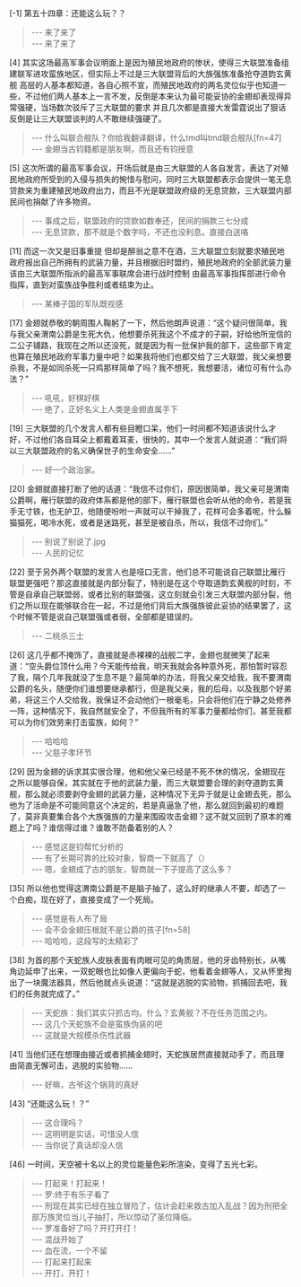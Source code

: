 
[-1] 第五十四章：还能这么玩？？
>--- 来了来了<br>
>--- 来了来了<br>

[4] 其实这场最高军事会议明面上是因为殖民地政府的惨状，使得三大联盟准备组建联军进攻蛮族地区，但实际上不过是三大联盟背后的大族强族准备抢夺道韵玄黄舰 高层的人基本都知道，各自心照不宣，而殖民地政府的两名灵位似乎也知道一些，不过他们两人基本上一言不发，反倒是本来认为最可能妥协的金翅却表现得异常强硬，当场数次驳斥了三大联盟的要求 并且几次都是直接大发雷霆说出了狠话 反倒是让三大联盟谈判的人不敢继续强硬了。
>--- 什么叫联合舰队？你给我翻译翻译，什么tmd叫tmd联合舰队[fn=47]<br>
>--- 金翅当古钧籍都是朋友啊，而且还有钧授意<br>

[5] 这次所谓的最高军事会议，开场后就是由三大联盟的人各自发言，表达了对殖民地政府所受到的入侵与损失的惋惜与慰问，同时三大联盟都表示会提供一笔无息贷款来为重建殖民地政府出力，而且不光是联盟政府级的无息贷款，三大联盟内部民间也捐献了许多物资。
>--- 事成之后，联盟政府的贷款如数奉还，民间的捐款三七分成<br>
>--- 无息贷款，那不就是个数字吗，不还也没利息。直接白送咯<br>

[11] 而这一次又是旧事重提 但却是醉翁之意不在酒，三大联盟立刻就要求殖民地政府报出自己所拥有的武装力量，并且根据旧时盟约，殖民地政府的全部武装力量该由三大联盟所指派的最高军事联席会进行战时控制 由最高军事指挥部进行命令指挥，直到对蛮族战争胜利或者结束为止。
>--- 某棒子国的军队既视感<br>

[17] 金翅就恭敬的朝周围人鞠躬了一下，然后他朗声说道：“这个疑问很简单，我与我父亲渭南公爵是生死大仇，他想要杀死我这个不成才的子嗣，好给他所宠信的二公子铺路，我现在之所以还没死，就是因为有一批保护我的部下，这些部下肯定也算在殖民地政府军事力量中吧？如果我将他们也都交给了三大联盟，我父亲想要杀我，不是如同杀死一只鸡那样简单了吗？我不想死，我想要活，诸位可有什么办法？”
>--- 吼吼，好棋好棋<br>
>--- 绝了，正好名义上人类是金翅直属手下<br>

[19] 三大联盟的几个发言人都有些目瞪口呆，他们一时间都不知道该说什么才好，不过他们各自耳朵上都戴着耳麦，很快的，其中一个发言人就说道：“我们将以三大联盟政府的名义确保世子的生命安全……”
>--- 好一个政治家。<br>

[20] 金翅就直接打断了他的话道：“我信不过你们，原因很简单，我父亲可是渭南公爵啊，雁行联盟的政府体系都是他的部下，雁行联盟也会听从他的命令，若是我手无寸铁，也无护卫，他随便吩咐一声就可以干掉我了，花样可会多着呢，什么躲猫猫死，喝冷水死，或者是迷路死，甚至是被自杀，所以，我信不过你们。”
>--- 别说了别说了.jpg<br>
>--- 人民的记忆<br>

[22] 至于另外两个联盟的发言人也是哑口无言，他们总不可能说自己联盟比雁行联盟更强吧？那这直接就是内部分裂了，特别是在这个夺取道韵玄黄舰的时刻，不管是自承自己联盟弱，或者比别的联盟强，这立刻就会引发三大联盟内部分裂，他们之所以现在能够联合在一起，不过是他们背后大族强族彼此妥协的结果罢了，这个时候不管是说自己联盟强或者弱，全部都是错误的。
>--- 二桃杀三士<br>

[26] 这几乎都不掩饰了，直接就是赤裸裸的战舰二字，金翅也就微笑了起来道：“空头爵位顶什么用？今天能传给我，明天我就会各种意外死，那怕暂时容忍了我，隔个几年我就没了生息不是？最简单的办法，将我父亲交给我，我不要渭南公爵的名头，随便你们谁想要继承都行，但是我父亲，我的后母，以及我那个好弟弟，将这三个人交给我，我保证不会动他们一根毫毛，只会将他们在宁静之处修养一阵，这种情况下，我自然就安全了，不但我所有的军事力量都给你们，甚至我都可以为你们效劳来打击蛮族，如何？”
>--- 哈哈哈<br>
>--- 父慈子孝环节<br>

[29] 因为金翅的诉求其实很合理，他和他父亲已经是不死不休的情况，金翅现在之所以能够自保，其实就在于他的武装力量，而三大联盟要合理的剥夺道韵玄黄舰，那么就必须要剥夺金翅的武装力量，这种情况下无异于就是让金翅去死，那么他为了活命是不可能同意这个决定的，若是真逼急了他，那么就回到最初的难题了，莫非真要集合各个大族强族的力量来围殴攻击金翅？这不就又回到了原本的难题上了吗？谁信得过谁？谁敢不防备着别的人？
>--- 感觉这是钧帮忙分析的<br>
>--- 有了长期可靠的比较对象，智商一下就高了（）<br>
>--- 嗯，金翅成了古的朋友，智商就一下子提高了这么多？<br>

[35] 所以他也觉得这渭南公爵是不是脑子抽了，这么好的继承人不要，却选了一个白痴，现在好了，直接变成了一个死局。
>--- 感觉是有人布了局<br>
>--- 会不会金翅压根就不是公爵的孩子[fn=58]<br>
>--- 哈哈哈，这段写的太精彩了<br>

[38] 为首的那个天蛇族人皮肤表面有肉眼可见的角质层，他的牙齿特别长，从嘴角边延申了出来，一双蛇眼也比如像人更偏向于蛇，他看着金翅等人，又从怀里掏出了一块魔法器具，然后他就点头说道：“这就是逃脱的实验物，抓捕回去吧，我们的任务就完成了。”
>--- 天蛇族：我们其实只抓古均。什么？玄黄舰？不在任务范围之内。<br>
>--- 这几个天蛇族不会是蛮族伪装的吧<br>
>--- 这就是大规模杀伤性武器<br>

[41] 当他们还在想理由接近或者抓捕金翅时，天蛇族居然直接就动手了，而且理由简直无懈可击，逃脱的实验物……
>--- 好嘛，古爷这个锅背的真好<br>

[43] “还能这么玩！？”
>--- 这合理吗？<br>
>--- 这明明是实话，可惜没人信<br>
>--- 当你说了真话却没人信<br>

[46] 一时间，天空被十名以上的灵位能量色彩所渲染，变得了五光七彩。
>--- 打起来！打起来！<br>
>--- 罗:终于有乐子看了<br>
>--- 刑现在其实已经在独立冒险了，估计会赶来救古加入乱战？因为刑把全部万族灵位当儿子抽打，所以惊动了圣位降临。<br>
>--- 罗准备好了吗？开打开打！<br>
>--- 混战开始了<br>
>--- 血在流，一个不留<br>
>--- 打起来打起来<br>
>--- 开打，开打！<br>
